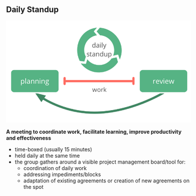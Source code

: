 ## Daily Standup

![right,fit](img/meetings/planning-review-standup.png)

**A meeting to coordinate work, facilitate learning, improve productivity and effectiveness**

* time-boxed (usually 15 minutes)
* held daily at the same time
* the group gathers around a visible project management board/tool for:
    - coordination of daily work
    - addressing impediments/blocks
    - adaptation of existing agreements or creation of new agreements on the spot
